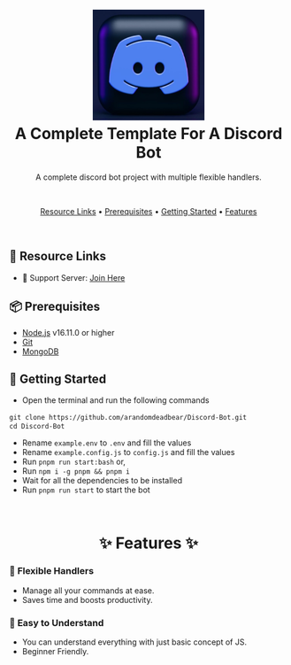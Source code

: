 <h1 align="center">
  <br>
  <a href="https://github.com/arandomdeadbear"><img src="./assets/pictures/discord_logo.jpg" height="200" alt="Discord.js v14 Bot"></a>
  <br>
    A Complete Template For A Discord Bot
  <br>
</h1>

<p align="center">A complete discord bot project with multiple flexible handlers.</p>

<br>

<p align="center">
  <a href="#-resource-links">Resource Links</a>
  •
  <a href="#-prerequisites">Prerequisites</a>
  •
  <a href="#-getting-started">Getting Started</a>
  •
  <a href="#--features--">Features</a>
</p>

<br>

## 🔗 Resource Links

- 🤝 Support Server: [Join Here](https://discord.gg/RdNJjKpdZb)

## 📦 Prerequisites

- [Node.js](https://nodejs.org/en/) v16.11.0 or higher
- [Git](https://git-scm.com/downloads)
- [MongoDB](https://www.mongodb.com)

## 🚀 Getting Started

- Open the terminal and run the following commands

```
git clone https://github.com/arandomdeadbear/Discord-Bot.git
cd Discord-Bot
```
- Rename `example.env` to `.env` and fill the values
- Rename `example.config.js` to `config.js` and fill the values
- Run `pnpm run start:bash` or,
- Run `npm i -g pnpm && pnpm i`
- Wait for all the dependencies to be installed
- Run `pnpm run start` to start the bot

<br>

<h1 align="center"> ✨ Features ✨ </h1>

### 🔮 **Flexible Handlers**

- Manage all your commands at ease.
- Saves time and boosts productivity.

### 🧩 **Easy to Understand**
- You can understand everything with just basic concept of JS.
- Beginner Friendly.

<br>
